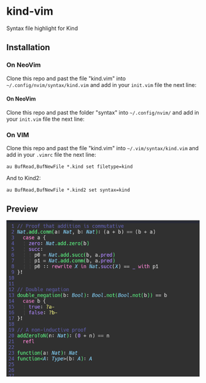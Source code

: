 # kind-vim
Syntax file highlight for Kind

## Installation

### On NeoVim
Clone this repo and past the file "kind.vim" into `~/.config/nvim/syntax/kind.vim` and add in your `init.vim` file the next line:

#### On NeoVim
Clone this repo and past the folder "syntax" into `~/.config/nvim/` and add in your `init.vim` file the next line:

### On VIM
Clone this repo and past the file "kind.vim" into `~/.vim/syntax/kind.vim` and add in your `.vimrc` file the next line:


```vim
au BufRead,BufNewFile *.kind set filetype=kind
```
And to Kind2:
```vim
au BufRead,BufNewFile *.kind2 set syntax=kind
```

## Preview
![code](./preview.png)
